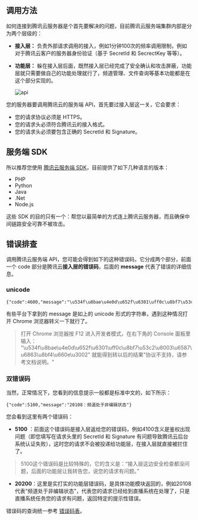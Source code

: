 ## 调用方法
如何连接到腾讯云服务器是个首先要解决的问题，目前腾讯云服务端集群内部是分为两个层级的：
- **接入层：**
  负责外部请求调用的接入，例如1分钟100次的频率调用限制，例如对于腾讯云客户的服务器身份验证（基于 SecretId 和 SecrectKey 等等）。

- **功能层：**
  躲在接入层后面，既然接入层已经完成了安全确认和攻击屏蔽，功能层就只需要做自己的功能处理就行了，频道管理、文件查询等基本功能都是在这个部分实现的。
	
	![api](//mc.qcloudimg.com/static/img/963c7973a3d5a77d6bd36d1cf3fd65ca/image.png)
	
您的服务器要调用腾讯云的服务端 API，首先要过接入层这一关，它会要求：
- 您的请求协议必须是 HTTPS。
- 您的请求头必须符合腾讯云的接入格式。
- 您的请求头必须要包含正确的 SecretId 和 Signature。


## 服务端 SDK
所以推荐您使用 [腾讯云服务端 SDK](https://cloud.tencent.com/doc/sdk)，目前提供了如下几种语言的版本：
- PHP
- Python
- Java
- .Net
- Node.js

这些 SDK 的目的只有一个：帮您以最简单的方式连上腾讯云服务器，而且确保中间链路安全可靠不被攻击。

## 错误排查
调用腾讯云服务端 API，您可能会得到如下的这种错误码，它分成两个部分，前面一个 code 部分是腾讯云**接入层的错误码**，后面的 **message** 代表了错误的详细信息。

### unicode
```
{"code":4600,"message":"\u534f\u8bae\u4e0d\u652f\u6301\uff0c\u8bf7\u53c2\u8003\u6587\u6863\u8bf4\u660e\u3002"}
```
有些平台下拿到的 message 是如上的 unicode 形式的字符串，遇到这种情况打开 Chrome 浏览器转义一下就行了。
> 打开 Chrome 浏览器按 F12 进入开发者模式，在右下角的 Console 面板里输入：
> "\u534f\u8bae\u4e0d\u652f\u6301\uff0c\u8bf7\u53c2\u8003\u6587\u6863\u8bf4\u660e\u3002" 
> 就能得到转以后的结果"协议不支持，请参考文档说明。"
> 

### 双错误码
当然，正常情况下，您看到的信息提示一般都是标准中文的，如下所示：
```
{"code":5100,"message":"20108：频道处于非编辑状态"}
```
您会看到这里有两个错误码：
- **5100** ：前面这个错误码是接入层返给您的错误码，例如4100含义是鉴权出现问题（即您填写在请求头里的 SecretId 和 Signature 有问题导致腾讯云后台系统认证失败），这时您的请求不会被投递给功能层，在接入层就直接被拦住了。
> 5100这个错误码是比较特殊的，它的含义是：“接入层这边安全检查都没问题，后面的功能层让我转告您，说您的请求有问题。”

- **20200**：这里是实打实的功能层错误码，是具体功能模块返回的，例如20108代表“频道处于非编辑状态”，代表您的请求已经给到直播系统在处理了，只是直播系统任务您的请求有问题，返回特定的提示性错误。

错误码的查询统一参考 [错误码表](https://cloud.tencent.com/doc/api/258/4733)。
